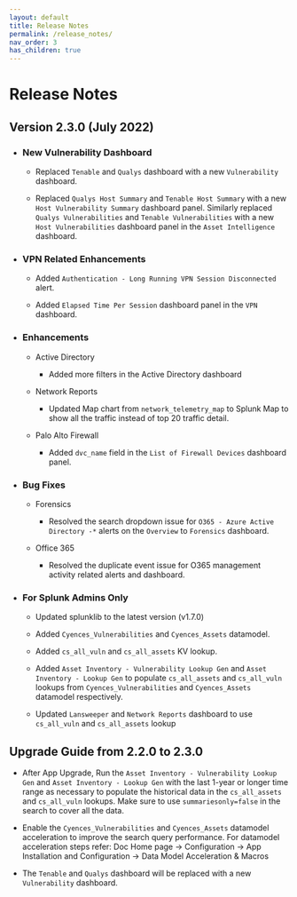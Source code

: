 ```yaml
---
layout: default
title: Release Notes
permalink: /release_notes/
nav_order: 3
has_children: true
---
```


# Release Notes

## Version 2.3.0 (July 2022)

* ### New Vulnerability Dashboard

    * Replaced `Tenable` and `Qualys` dashboard with a new `Vulnerability` dashboard.

    * Replaced `Qualys Host Summary` and `Tenable Host Summary` with a new  `Host Vulnerability Summary` dashboard panel. Similarly replaced `Qualys Vulnerabilities` and `Tenable Vulnerabilities` with a new `Host Vulnerabilities` dashboard panel in the `Asset Intelligence` dashboard.

* ### VPN Related Enhancements

    * Added `Authentication - Long Running VPN Session Disconnected` alert.

    * Added `Elapsed Time Per Session` dashboard panel in the `VPN` dashboard.

* ### Enhancements

    * Active Directory
        * Added more filters in the Active Directory dashboard

    * Network Reports
        * Updated Map chart from `network_telemetry_map` to Splunk Map to show all the traffic instead of top 20 traffic detail.

    * Palo Alto Firewall
        * Added `dvc_name` field in the `List of Firewall Devices` dashboard panel.

* ### Bug Fixes

    * Forensics
        * Resolved the search dropdown issue for `O365 - Azure Active Directory -*` alerts on the `Overview` to `Forensics` dashboard.

    * Office 365
        * Resolved the duplicate event issue for O365 management activity related alerts and dashboard.

* ### For Splunk Admins Only

    * Updated splunklib to the latest version (v1.7.0)

    * Added `Cyences_Vulnerabilities` and `Cyences_Assets` datamodel.

    * Added `cs_all_vuln` and `cs_all_assets` KV lookup.

    * Added `Asset Inventory - Vulnerability Lookup Gen` and `Asset Inventory - Lookup Gen` to populate `cs_all_assets` and `cs_all_vuln` lookups from `Cyences_Vulnerabilities` and `Cyences_Assets` datamodel respectively.

    * Updated `Lansweeper` and `Network Reports` dashboard to use `cs_all_vuln` and `cs_all_assets` lookup

## Upgrade Guide from 2.2.0 to 2.3.0

* After App Upgrade, Run the `Asset Inventory - Vulnerability Lookup Gen` and `Asset Inventory - Lookup Gen` with the last 1-year or longer time range as necessary to populate the historical data in the `cs_all_assets` and `cs_all_vuln` lookups. Make sure to use `summariesonly=false` in the search to cover all the data.

* Enable the `Cyences_Vulnerabilities` and `Cyences_Assets` datamodel acceleration to improve the search query performance. For datamodel acceleration steps refer: Doc Home page -> Configuration -> App Installation and Configuration -> Data Model Acceleration & Macros

* The `Tenable` and `Qualys` dashboard will be replaced with a new `Vulnerability` dashboard.